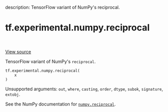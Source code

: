 description: TensorFlow variant of NumPy's reciprocal.

<div itemscope itemtype="http://developers.google.com/ReferenceObject">
<meta itemprop="name" content="tf.experimental.numpy.reciprocal" />
<meta itemprop="path" content="Stable" />
</div>

# tf.experimental.numpy.reciprocal

<!-- Insert buttons and diff -->

<table class="tfo-notebook-buttons tfo-api nocontent" align="left">

</table>

<a target="_blank" class="external" href="/code/stable/tensorflow/python/ops/numpy_ops/np_math_ops.py">View source</a>



TensorFlow variant of NumPy's `reciprocal`.


<pre class="devsite-click-to-copy prettyprint lang-py tfo-signature-link">
<code>tf.experimental.numpy.reciprocal(
    x
)
</code></pre>



<!-- Placeholder for "Used in" -->

Unsupported arguments: `out`, `where`, `casting`, `order`, `dtype`, `subok`, `signature`, `extobj`.

See the NumPy documentation for [`numpy.reciprocal`](https://numpy.org/doc/stable/reference/generated/numpy.reciprocal.html).